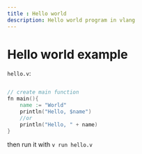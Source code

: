 ```yaml
---
title : Hello world
description: Hello world program in vlang
---
```


# Hello world example


`hello.v`:
```v

// create main function
fn main(){
	name := "World"
	println("Hello, $name")
	//or
	println("Hello, " + name)
}
```
then run it with `v run hello.v`
